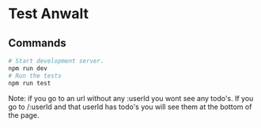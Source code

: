 # Test Anwalt

## Commands

```bash
# Start development server.
npm run dev
# Run the tests
npm run test
```

Note: if you go to an url without any :userId you wont see any todo's. If you go to /:userId and that userId has todo's you will see them at the bottom of the page.
